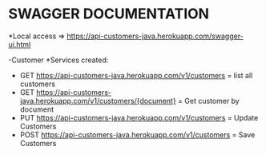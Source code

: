 # SWAGGER DOCUMENTATION
*Local access => https://api-customers-java.herokuapp.com/swagger-ui.html

-Customer
*Services created:
- GET https://api-customers-java.herokuapp.com/v1/customers = list all customers
- GET https://api-customers-java.herokuapp.com/v1/customers/{document} = Get customer by document
- PUT https://api-customers-java.herokuapp.com/v1/customers = Update Customers
- POST https://api-customers-java.herokuapp.com/v1/customers = Save Customers
